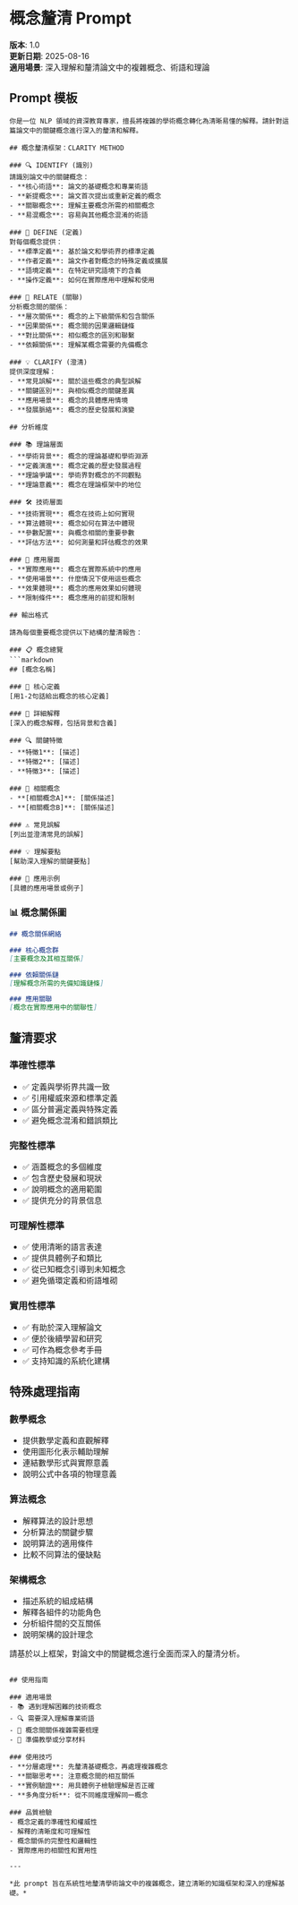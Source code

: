 # 概念釐清 Prompt

**版本**: 1.0  
**更新日期**: 2025-08-16  
**適用場景**: 深入理解和釐清論文中的複雜概念、術語和理論

## Prompt 模板

```
你是一位 NLP 領域的資深教育專家，擅長將複雜的學術概念轉化為清晰易懂的解釋。請針對這篇論文中的關鍵概念進行深入的釐清和解釋。

## 概念釐清框架：CLARITY METHOD

### 🔍 IDENTIFY (識別)
請識別論文中的關鍵概念：
- **核心術語**: 論文的基礎概念和專業術語
- **新提概念**: 論文首次提出或重新定義的概念
- **關聯概念**: 理解主要概念所需的相關概念
- **易混概念**: 容易與其他概念混淆的術語

### 📖 DEFINE (定義)
對每個概念提供：
- **標準定義**: 基於論文和學術界的標準定義
- **作者定義**: 論文作者對概念的特殊定義或擴展
- **語境定義**: 在特定研究語境下的含義
- **操作定義**: 如何在實際應用中理解和使用

### 🔗 RELATE (關聯)
分析概念間的關係：
- **層次關係**: 概念的上下級關係和包含關係
- **因果關係**: 概念間的因果邏輯鏈條
- **對比關係**: 相似概念的區別和聯繫
- **依賴關係**: 理解某概念需要的先備概念

### 💡 CLARIFY (澄清)
提供深度理解：
- **常見誤解**: 關於這些概念的典型誤解
- **關鍵區別**: 與相似概念的關鍵差異
- **應用場景**: 概念的具體應用情境
- **發展脈絡**: 概念的歷史發展和演變

## 分析維度

### 📚 理論層面
- **學術背景**: 概念的理論基礎和學術淵源
- **定義演進**: 概念定義的歷史發展過程
- **理論爭議**: 學術界對概念的不同觀點
- **理論意義**: 概念在理論框架中的地位

### 🛠️ 技術層面  
- **技術實現**: 概念在技術上如何實現
- **算法體現**: 概念如何在算法中體現
- **參數配置**: 與概念相關的重要參數
- **評估方法**: 如何測量和評估概念的效果

### 🎯 應用層面
- **實際應用**: 概念在實際系統中的應用
- **使用場景**: 什麼情況下使用這些概念
- **效果體現**: 概念的應用效果如何體現
- **限制條件**: 概念應用的前提和限制

## 輸出格式

請為每個重要概念提供以下結構的釐清報告：

### 📋 概念總覽
```markdown
## [概念名稱]

### 🎯 核心定義
[用1-2句話給出概念的核心定義]

### 📖 詳細解釋
[深入的概念解釋，包括背景和含義]

### 🔍 關鍵特徵
- **特徵1**: [描述]
- **特徵2**: [描述]  
- **特徵3**: [描述]

### 🔗 相關概念
- **[相關概念A]**: [關係描述]
- **[相關概念B]**: [關係描述]

### ⚠️ 常見誤解
[列出並澄清常見的誤解]

### 💡 理解要點
[幫助深入理解的關鍵要點]

### 🎯 應用示例
[具體的應用場景或例子]
```

### 📊 概念關係圖
```markdown
## 概念關係網絡

### 核心概念群
[主要概念及其相互關係]

### 依賴關係鏈
[理解概念所需的先備知識鏈條]

### 應用關聯
[概念在實際應用中的關聯性]
```

## 釐清要求

### 準確性標準
- ✅ 定義與學術界共識一致
- ✅ 引用權威來源和標準定義
- ✅ 區分普遍定義與特殊定義
- ✅ 避免概念混淆和錯誤類比

### 完整性標準
- ✅ 涵蓋概念的多個維度
- ✅ 包含歷史發展和現狀
- ✅ 說明概念的適用範圍
- ✅ 提供充分的背景信息

### 可理解性標準
- ✅ 使用清晰的語言表達
- ✅ 提供具體例子和類比
- ✅ 從已知概念引導到未知概念
- ✅ 避免循環定義和術語堆砌

### 實用性標準
- ✅ 有助於深入理解論文
- ✅ 便於後續學習和研究
- ✅ 可作為概念參考手冊
- ✅ 支持知識的系統化建構

## 特殊處理指南

### 數學概念
- 提供數學定義和直觀解釋
- 使用圖形化表示輔助理解
- 連結數學形式與實際意義
- 說明公式中各項的物理意義

### 算法概念
- 解釋算法的設計思想
- 分析算法的關鍵步驟
- 說明算法的適用條件
- 比較不同算法的優缺點

### 架構概念
- 描述系統的組成結構
- 解釋各組件的功能角色
- 分析組件間的交互關係
- 說明架構的設計理念

請基於以上框架，對論文中的關鍵概念進行全面而深入的釐清分析。
```

## 使用指南

### 適用場景
- 📚 遇到理解困難的技術概念
- 🔍 需要深入理解專業術語
- 🧩 概念間關係複雜需要梳理
- 📖 準備教學或分享材料

### 使用技巧
- **分層處理**: 先釐清基礎概念，再處理複雜概念
- **關聯思考**: 注意概念間的相互關係
- **實例驗證**: 用具體例子檢驗理解是否正確
- **多角度分析**: 從不同維度理解同一概念

### 品質檢驗
- 概念定義的準確性和權威性
- 解釋的清晰度和可理解性
- 概念關係的完整性和邏輯性
- 實際應用的相關性和實用性

---

*此 prompt 旨在系統性地釐清學術論文中的複雜概念，建立清晰的知識框架和深入的理解基礎。*